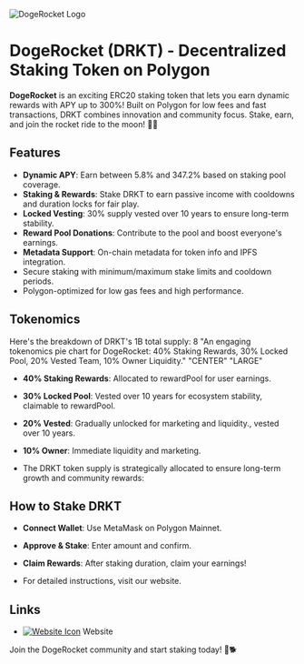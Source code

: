 ![DogeRocket Logo](https://gray-past-falcon-384.mypinata.cloud/ipfs/bafkreign7g276yq7ss6cqo7gtnrbvwrh5qbxmhgboamwdoiy5sv5lo6j4i)

# DogeRocket (DRKT) - Decentralized Staking Token on Polygon

**DogeRocket** is an exciting ERC20 staking token that lets you earn dynamic rewards with APY up to 300%! Built on Polygon for low fees and fast transactions, DRKT combines innovation and community focus. Stake, earn, and join the rocket ride to the moon! 🚀🐶

## Features
- **Dynamic APY**: Earn between 5.8% and 347.2% based on staking pool coverage.
- **Staking & Rewards**: Stake DRKT to earn passive income with cooldowns and duration locks for fair play.
- **Locked Vesting**: 30% supply vested over 10 years to ensure long-term stability.
- **Reward Pool Donations**: Contribute to the pool and boost everyone's earnings.
- **Metadata Support**: On-chain metadata for token info and IPFS integration.
- Secure staking with minimum/maximum stake limits and cooldown periods.
- Polygon-optimized for low gas fees and high performance.

## Tokenomics
Here's the breakdown of DRKT's 1B total supply:
<argument name="image_id">8</argument>
<argument name="caption">"An engaging tokenomics pie chart for DogeRocket: 40% Staking Rewards, 30% Locked Pool, 20% Vested Team, 10% Owner Liquidity."</argument>
<argument name="align">"CENTER"</argument>
<argument name="size">"LARGE"</argument>


- **40% Staking Rewards**: Allocated to rewardPool for user earnings.
- **30% Locked Pool**: Vested over 10 years for ecosystem stability, claimable to rewardPool.
- **20% Vested**: Gradually unlocked for marketing and liquidity., vested over 10 years.
- **10% Owner**: Immediate liquidity and marketing.

- The DRKT token supply is strategically allocated to ensure long-term growth and community rewards:

## How to Stake DRKT
- **Connect Wallet**: Use MetaMask on Polygon Mainnet.
- **Approve & Stake**: Enter amount and confirm.
- **Claim Rewards**: After staking duration, claim your earnings!

- For detailed instructions, visit our website.

## Links
- [![Website Icon](https://example.com/website-icon.png)](https://dogerocket.site) Website


Join the DogeRocket community and start staking today! 🚀🐕
